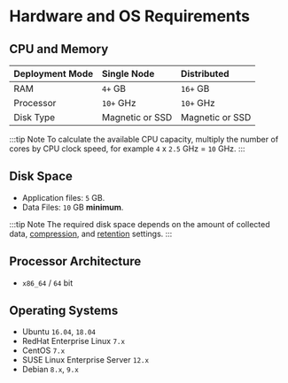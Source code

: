 # Hardware and OS Requirements

## CPU and Memory

| Deployment Mode | Single Node | Distributed |
| --- | :--- | :--- |
| RAM | `4+` GB | `16+` GB |
| Processor | `10+` GHz | `10+` GHz |
| Disk Type | Magnetic or SSD | Magnetic or SSD |

:::tip Note
To calculate the available CPU capacity, multiply the number of cores by CPU clock speed, for example `4` x `2.5` GHz = `10` GHz.
:::

## Disk Space

* Application files: `5` GB.
* Data Files: `10` GB **minimum**.

:::tip Note
The required disk space depends on the amount of collected data, [compression](../administration/compaction/README.md), and [retention](../administration/data_retention.md) settings.
:::

## Processor Architecture

* `x86_64` / `64` bit

## Operating Systems

* Ubuntu `16.04`, `18.04`
* RedHat Enterprise Linux `7.x`
* CentOS `7.x`
* SUSE Linux Enterprise Server `12.x`
* Debian `8.x`, `9.x`